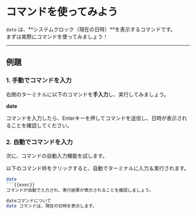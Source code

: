 # コマンドを使ってみよう

`date` は、**システムクロック（現在の日時）**を表示するコマンドです。  
まずは実際にコマンドを使ってみましょう！

---

## 例題

### 1. 手動でコマンドを入力

右側のターミナルに以下のコマンドを**手入力**し、実行してみましょう。

**date**

コマンドを入力したら、Enterキーを押してコマンドを送信し、日時が表示されることを確認してください。

### 2. 自動でコマンドを入力
次に、コマンドの自動入力機能を試します。

以下のコマンド枠をクリックすると、自動でターミナルに入力＆実行されます。

```bash
date
```{{exec}}
コマンドが自動で入力され、実行結果が表示されることを確認しましょう。

dateコマンドについて
date コマンドは、現在の日時を表示します。
